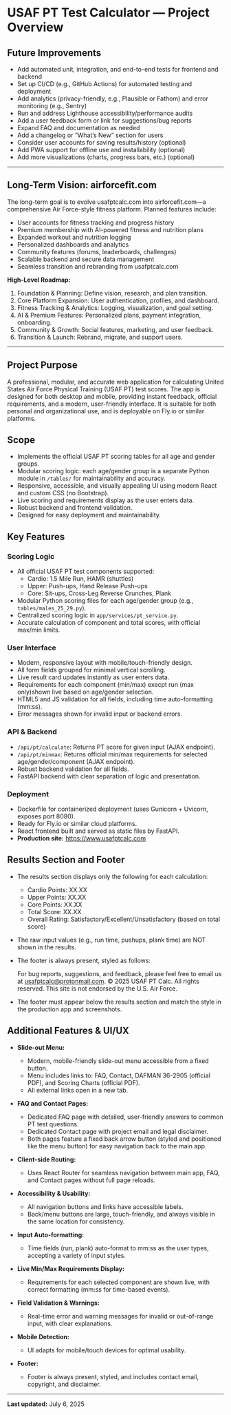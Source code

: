 # USAF PT Test Calculator — Project Overview

## Future Improvements

- Add automated unit, integration, and end-to-end tests for frontend and backend
- Set up CI/CD (e.g., GitHub Actions) for automated testing and deployment
- Add analytics (privacy-friendly, e.g., Plausible or Fathom) and error monitoring (e.g., Sentry)
- Run and address Lighthouse accessibility/performance audits
- Add a user feedback form or link for suggestions/bug reports
- Expand FAQ and documentation as needed
- Add a changelog or “What’s New” section for users
- Consider user accounts for saving results/history (optional)
- Add PWA support for offline use and installability (optional)
- Add more visualizations (charts, progress bars, etc.) (optional)

---

## Long-Term Vision: airforcefit.com

The long-term goal is to evolve usafptcalc.com into airforcefit.com—a comprehensive Air Force-style fitness platform. Planned features include:

- User accounts for fitness tracking and progress history
- Premium membership with AI-powered fitness and nutrition plans
- Expanded workout and nutrition logging
- Personalized dashboards and analytics
- Community features (forums, leaderboards, challenges)
- Scalable backend and secure data management
- Seamless transition and rebranding from usafptcalc.com

**High-Level Roadmap:**
1. Foundation & Planning: Define vision, research, and plan transition.
2. Core Platform Expansion: User authentication, profiles, and dashboard.
3. Fitness Tracking & Analytics: Logging, visualization, and goal setting.
4. AI & Premium Features: Personalized plans, payment integration, onboarding.
5. Community & Growth: Social features, marketing, and user feedback.
6. Transition & Launch: Rebrand, migrate, and support users.

---

## Project Purpose
A professional, modular, and accurate web application for calculating United States Air Force Physical Training (USAF PT) test scores. The app is designed for both desktop and mobile, providing instant feedback, official requirements, and a modern, user-friendly interface. It is suitable for both personal and organizational use, and is deployable on Fly.io or similar platforms.

## Scope
- Implements the official USAF PT scoring tables for all age and gender groups.
- Modular scoring logic: each age/gender group is a separate Python module in `/tables/` for maintainability and accuracy.
- Responsive, accessible, and visually appealing UI using modern React and custom CSS (no Bootstrap).
- Live scoring and requirements display as the user enters data.
- Robust backend and frontend validation.
- Designed for easy deployment and maintainability.

## Key Features

### Scoring Logic
- All official USAF PT test components supported:
  - Cardio: 1.5 Mile Run, HAMR (shuttles)
  - Upper: Push-ups, Hand Release Push-ups
  - Core: Sit-ups, Cross-Leg Reverse Crunches, Plank
- Modular Python scoring files for each age/gender group (e.g., `tables/males_25_29.py`).
- Centralized scoring logic in `app/services/pt_service.py`.
- Accurate calculation of component and total scores, with official max/min limits.

### User Interface
- Modern, responsive layout with mobile/touch-friendly design.
- All form fields grouped for minimal vertical scrolling.
- Live result card updates instantly as user enters data.
- Requirements for each component (min/max) execpt run (max only)shown live based on age/gender selection.
- HTML5 and JS validation for all fields, including time auto-formatting (mm:ss).
- Error messages shown for invalid input or backend errors.

### API & Backend
- `/api/pt/calculate`: Returns PT score for given input (AJAX endpoint).
- `/api/pt/minmax`: Returns official min/max requirements for selected age/gender/component (AJAX endpoint).
- Robust backend validation for all fields.
- FastAPI backend with clear separation of logic and presentation.

### Deployment
- Dockerfile for containerized deployment (uses Gunicorn + Uvicorn, exposes port 8080).
- Ready for Fly.io or similar cloud platforms.
- React frontend built and served as static files by FastAPI.
- **Production site:** https://www.usafptcalc.com

## Results Section and Footer

- The results section displays only the following for each calculation:
  - Cardio Points: XX.XX
  - Upper Points: XX.XX
  - Core Points: XX.XX
  - Total Score: XX.XX
  - Overall Rating: Satisfactory/Excellent/Unsatisfactory (based on total score)
- The raw input values (e.g., run time, pushups, plank time) are NOT shown in the results.
- The footer is always present, styled as follows:

  For bug reports, suggestions, and feedback, please feel free to email us at usafptcalc@protonmail.com.
  © 2025 USAF PT Calc. All rights reserved.
  This site is not endorsed by the U.S. Air Force.

- The footer must appear below the results section and match the style in the production app and screenshots.

## Additional Features & UI/UX

- **Slide-out Menu:**
  - Modern, mobile-friendly slide-out menu accessible from a fixed button.
  - Menu includes links to: FAQ, Contact, DAFMAN 36-2905 (official PDF), and Scoring Charts (official PDF).
  - All external links open in a new tab.

- **FAQ and Contact Pages:**
  - Dedicated FAQ page with detailed, user-friendly answers to common PT test questions.
  - Dedicated Contact page with project email and legal disclaimer.
  - Both pages feature a fixed back arrow button (styled and positioned like the menu button) for easy navigation back to the main app.

- **Client-side Routing:**
  - Uses React Router for seamless navigation between main app, FAQ, and Contact pages without full page reloads.

- **Accessibility & Usability:**
  - All navigation buttons and links have accessible labels.
  - Back/menu buttons are large, touch-friendly, and always visible in the same location for consistency.

- **Input Auto-formatting:**
  - Time fields (run, plank) auto-format to mm:ss as the user types, accepting a variety of input styles.

- **Live Min/Max Requirements Display:**
  - Requirements for each selected component are shown live, with correct formatting (mm:ss for time-based events).

- **Field Validation & Warnings:**
  - Real-time error and warning messages for invalid or out-of-range input, with clear explanations.

- **Mobile Detection:**
  - UI adapts for mobile/touch devices for optimal usability.

- **Footer:**
  - Footer is always present, styled, and includes contact email, copyright, and disclaimer.

---
**Last updated:** July 6, 2025
